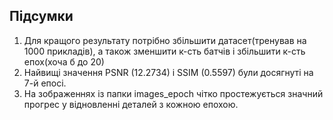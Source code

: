 ## **Підсумки**

1. Для кращого результату потрібно збільшити датасет(тренував на 1000 прикладів), а також зменшити к-сть батчів і збільшити к-сть епох(хоча б до 20)
2. Найвищі значення PSNR (12.2734) і SSIM (0.5597) були досягнуті на 7-й епосі.
3. На зображеннях із папки images_epoch чітко простежується значний прогрес у відновленні деталей з кожною епохою.
